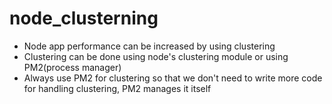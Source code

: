 # node_clusterning

- Node app performance can be increased by using clustering
- Clustering can be done using node's clustering module or using PM2(process manager)
- Always use PM2 for clustering so that we don't need to write more code for handling clustering, PM2 manages it itself
